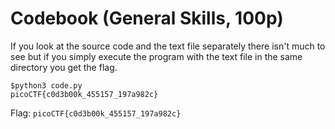 # Codebook (General Skills, 100p)
If you look at the source code and the text file separately there isn't much to see 
but if you simply execute the program with the text file in the same directory you get the flag.
```
$python3 code.py               
picoCTF{c0d3b00k_455157_197a982c}
```
Flag: `picoCTF{c0d3b00k_455157_197a982c}`
